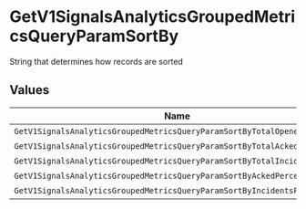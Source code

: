 # GetV1SignalsAnalyticsGroupedMetricsQueryParamSortBy

String that determines how records are sorted


## Values

| Name                                                                     | Value                                                                    |
| ------------------------------------------------------------------------ | ------------------------------------------------------------------------ |
| `GetV1SignalsAnalyticsGroupedMetricsQueryParamSortByTotalOpenedAlerts`   | total_opened_alerts                                                      |
| `GetV1SignalsAnalyticsGroupedMetricsQueryParamSortByTotalAckedAlerts`    | total_acked_alerts                                                       |
| `GetV1SignalsAnalyticsGroupedMetricsQueryParamSortByTotalIncidents`      | total_incidents                                                          |
| `GetV1SignalsAnalyticsGroupedMetricsQueryParamSortByAckedPercentage`     | acked_percentage                                                         |
| `GetV1SignalsAnalyticsGroupedMetricsQueryParamSortByIncidentsPercentage` | incidents_percentage                                                     |